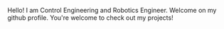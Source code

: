 Hello!
I am Control Engineering and Robotics Engineer. Welcome on my github profile. You're welcome to check out my projects!
